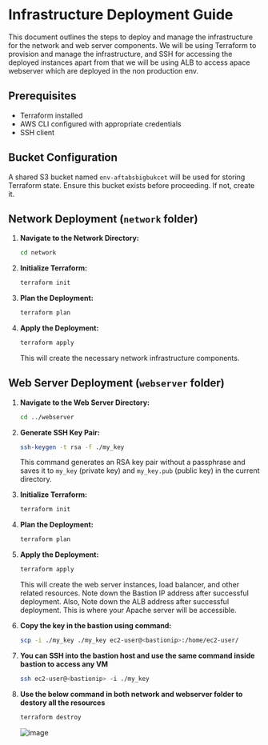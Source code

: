 # Infrastructure Deployment Guide

This document outlines the steps to deploy and manage the infrastructure for the network and web server components.  We will be using Terraform to provision and manage the infrastructure, and SSH for accessing the deployed instances apart from that we will be using ALB to access apace webserver which are deployed in the non production env.

## Prerequisites

*   Terraform installed
*   AWS CLI configured with appropriate credentials
*   SSH client

## Bucket Configuration

A shared S3 bucket named `env-aftabsbigbukcet` will be used for storing Terraform state. Ensure this bucket exists before proceeding.  If not, create it.

## Network Deployment (`network` folder)

1.  **Navigate to the Network Directory:**

    ```bash
    cd network
    ```

2.  **Initialize Terraform:**

    ```bash
    terraform init
    ```

3.  **Plan the Deployment:**

    ```bash
    terraform plan
    ```

4.  **Apply the Deployment:**

    ```bash
    terraform apply
    ```

    This will create the necessary network infrastructure components.

## Web Server Deployment (`webserver` folder)

1.  **Navigate to the Web Server Directory:**

    ```bash
    cd ../webserver
    ```

2.  **Generate SSH Key Pair:**

    ```bash
    ssh-keygen -t rsa -f ./my_key
    ```
    This command generates an RSA key pair without a passphrase and saves it to `my_key` (private key) and `my_key.pub` (public key) in the current directory.

3.  **Initialize Terraform:**

    ```bash
    terraform init
    ```

4.  **Plan the Deployment:**

    ```bash
    terraform plan
    ```

5.  **Apply the Deployment:**

    ```bash
    terraform apply
    ```

    This will create the web server instances, load balancer, and other related resources. Note down the Bastion IP address after successful deployment. Also, Note down the ALB address after successful deployment. This is where your Apache server will be accessible.

6.  **Copy the key in the bastion using command:**
    
    ```bash
    scp -i ./my_key ./my_key ec2-user@<bastionip>:/home/ec2-user/
    ```

7.  **You can SSH into the bastion host and use the same command inside bastion to access any VM**

    ```bash
    ssh ec2-user@<bastionip> -i ./my_key
    ```

7.  **Use the below command in both network and webserver folder to destory all the resources**

    ```bash
    terraform destroy
    ```

    ![image](https://github.com/user-attachments/assets/9352c00e-945a-4141-bbe5-1334957b1f87)











